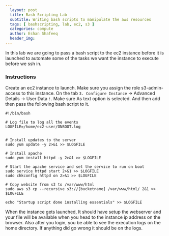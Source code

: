 ```yaml
---
  layout: post
  title: Bash Scripting Lab
  subtitle: Writing bash scripts to manipulate the aws resources
  tags: [ bashscripting, lab, ec2, s3 ]
  categories: compute
  author: Eshan Shafeeq
  header_img: 
---
```


In this lab we are going to pass a bash script to the ec2 instance before it is launched to automate some of the tasks we want the instance to execute before we ssh in.

### Instructions

Create an ec2 instance to launch.
Make sure you assign the role s3-admin-access to this instance.
On the tab `3. Configure Instance` -> Advanced Details -> User Data `!`. Make sure As text option is selected. And then add then pass the following bash script to it.

```shell
#!/bin/bash

# Log file to log all the events
LOGFILE=/home/ec2-user/ONBOOT.log


# Install updates to the server
sudo yum update -y 2>&1 >> $LOGFILE

# Install apache
sudo yum install httpd -y 2>&1 >> $LOGFILE

# Start the apache service and set the service to run on boot
sudo service httpd start 2>&1 >> $LOGFILE
sudo chkconfig httpd on 2>&1 >> $LOGFILE

# Copy website from s3 to /var/www/html
sudo aws s3 cp --recursive s3://[bucketname] /var/www/html/ 2&1 >> $LOGFILE

echo "Startup script done installing essentials" >> $LOGFILE
```

When the instance gets launched, It should have setup the webserver and your file will be available when you head to the instance ip address on the browser. Also after you login, you be able to see the execution logs on the home directory. If anything did go wrong it should be on the logs.

